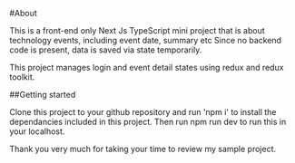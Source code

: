 #About

This is a front-end only Next Js TypeScript mini project that is about technology events, including event date, summary etc Since no backend code is present, data is saved via state temporarily.

This project manages login and event detail states using redux and redux toolkit. 

##Getting started

Clone this project to your github repository and run 'npm i' to install the dependancies included in this project. Then run npm run dev to run this in your localhost.

Thank you very much for taking your time to review my sample project.
